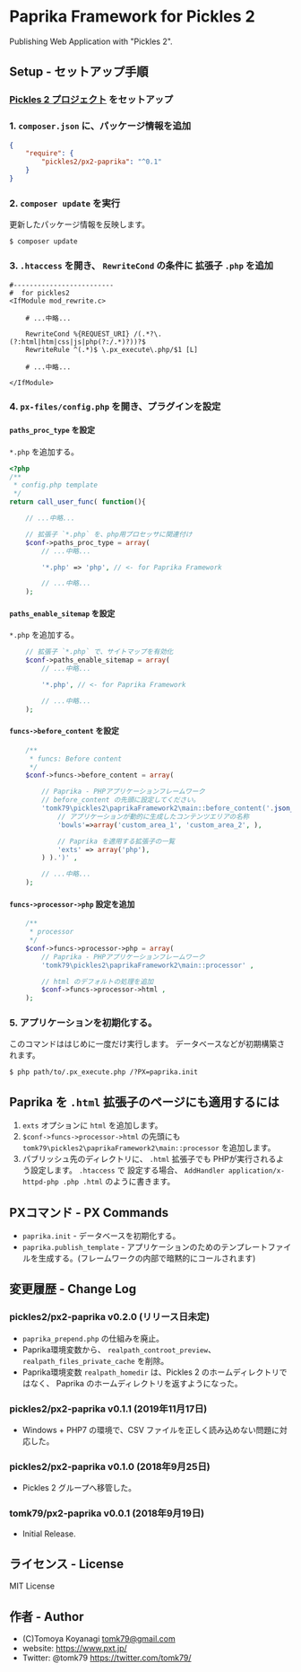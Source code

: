 # Paprika Framework for Pickles 2
Publishing Web Application with "Pickles 2".


## Setup - セットアップ手順

### [Pickles 2 プロジェクト](https://pickles2.pxt.jp/) をセットアップ

### 1. `composer.json` に、パッケージ情報を追加

```json
{
    "require": {
        "pickles2/px2-paprika": "^0.1"
    }
}
```

### 2. `composer update` を実行

更新したパッケージ情報を反映します。

```
$ composer update
```


### 3. `.htaccess` を開き、 `RewriteCond` の条件に 拡張子 `.php` を追加

```
#-------------------------
#  for pickles2
<IfModule mod_rewrite.c>

	# ...中略...

	RewriteCond %{REQUEST_URI} /(.*?\.(?:html|htm|css|js|php(?:/.*)?))?$
	RewriteRule ^(.*)$ \.px_execute\.php/$1 [L]

	# ...中略...

</IfModule>
```

### 4. `px-files/config.php` を開き、プラグインを設定

#### `paths_proc_type` を設定

`*.php` を追加する。

```php
<?php
/**
 * config.php template
 */
return call_user_func( function(){

	// ...中略...

	// 拡張子 `*.php` を、php用プロセッサに関連付け
	$conf->paths_proc_type = array(
		// ...中略...

		'*.php' => 'php', // <- for Paprika Framework

		// ...中略...
	);
```

#### `paths_enable_sitemap` を設定

`*.php` を追加する。

```php
	// 拡張子 `*.php` で、サイトマップを有効化
	$conf->paths_enable_sitemap = array(
		// ...中略...

		'*.php', // <- for Paprika Framework

		// ...中略...
	);
```

#### `funcs->before_content` を設定

```php
	/**
	 * funcs: Before content
	 */
	$conf->funcs->before_content = array(

		// Paprika - PHPアプリケーションフレームワーク
		// before_content の先頭に設定してください。
		'tomk79\pickles2\paprikaFramework2\main::before_content('.json_encode( array(
			// アプリケーションが動的に生成したコンテンツエリアの名称
			'bowls'=>array('custom_area_1', 'custom_area_2', ),

			// Paprika を適用する拡張子の一覧
			'exts' => array('php'),
		) ).')' ,

		// ...中略...
	);
```

#### `funcs->processor->php` 設定を追加

```php
	/**
	 * processor
	 */
	$conf->funcs->processor->php = array(
		// Paprika - PHPアプリケーションフレームワーク
		'tomk79\pickles2\paprikaFramework2\main::processor' ,

		// html のデフォルトの処理を追加
		$conf->funcs->processor->html ,
	);
```

### 5. アプリケーションを初期化する。

このコマンドははじめに一度だけ実行します。
データベースなどが初期構築されます。

```
$ php path/to/.px_execute.php /?PX=paprika.init
```


## Paprika を `.html` 拡張子のページにも適用するには

1. `exts` オプションに `html` を追加します。
2. `$conf->funcs->processor->html` の先頭にも `tomk79\pickles2\paprikaFramework2\main::processor` を追加します。
3. パブリッシュ先のディレクトリに、 `.html` 拡張子でも PHPが実行されるよう設定します。 `.htaccess` で 設定する場合、 `AddHandler application/x-httpd-php .php .html` のように書きます。


## PXコマンド - PX Commands

- `paprika.init` - データベースを初期化する。
- `paprika.publish_template` - アプリケーションのためのテンプレートファイルを生成する。(フレームワークの内部で暗黙的にコールされます)


## 変更履歴 - Change Log

### pickles2/px2-paprika v0.2.0 (リリース日未定)

- `paprika_prepend.php` の仕組みを廃止。
- Paprika環境変数から、 `realpath_controot_preview`、`realpath_files_private_cache` を削除。
- Paprika環境変数 `realpath_homedir` は、Pickles 2 のホームディレクトリではなく、 Paprika のホームディレクトリを返すようになった。

### pickles2/px2-paprika v0.1.1 (2019年11月17日)

- Windows + PHP7 の環境で、CSV ファイルを正しく読み込めない問題に対応した。

### pickles2/px2-paprika v0.1.0 (2018年9月25日)

- Pickles 2 グループへ移管した。

### tomk79/px2-paprika v0.0.1 (2018年9月19日)

- Initial Release.

## ライセンス - License

MIT License


## 作者 - Author

- (C)Tomoya Koyanagi <tomk79@gmail.com>
- website: <https://www.pxt.jp/>
- Twitter: @tomk79 <https://twitter.com/tomk79/>
